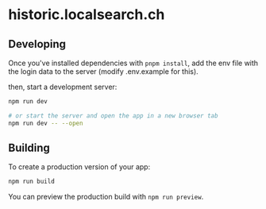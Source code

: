 # historic.localsearch.ch

## Developing

Once you've installed dependencies with `pnpm install`, add the env file with the login data to the server (modify .env.example for this).

then, start a development server:

```bash
npm run dev

# or start the server and open the app in a new browser tab
npm run dev -- --open
```

## Building

To create a production version of your app:

```bash
npm run build
```

You can preview the production build with `npm run preview`.
